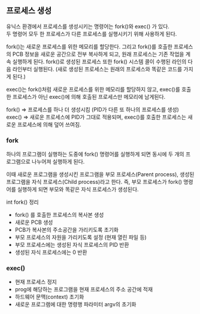 ## 프로세스 생성

유닉스 환경에서 프로세스를 생성시키는 명령어는 fork()와 exec() 가 있다.   
두 명령어 모두 한 프로세스가 다른 프로세스를 실행시키기 위해 사용하게 된다.

fork()는 새로운 프로세스를 위한 메모리를 할당한다. 그리고 fork()를 호출한 프로세스의 PCB 정보을 새로운 공간으로 전부 복사하게 되고, 원래 프로세스는 기존 작업을 계속 실행하게 된다. fork()로 생성된 프로세스 또한 fork() 시스템 콜이 수행된 라인의 다음 라인부터 실행된다. (새로 생성된 프로세스는 원래의 프로세스와 똑같은 코드를 가지게 된다.)

exec()는 fork()처럼 새로운 프로세스를 위한 메모리를 할당하지 않고, exec()를 호출한 프로세스가 아닌 exec()에 의해 호출된 프로세스만 메모리에 남게된다.

fork() => 프로세스를 하나 더 생성시킴 (PID가 다른 또 하나의 프로세스를 생성)
exec() => 새로운 프로세스에 PID가 그대로 적용되며, exec()를 호출한 프로세스는 새로운 프로세스에 의해 덮어 쓰여짐.


### fork
하나의 프로그램이 실행하는 도중에 fork() 명령어를 실행하게 되면 동시에 두 개의 프로그램으로 나누어져 실행하게 된다.

이때 새로운 프로그램을 생성시킨 프로그램을 부모 프로세스(Parent process), 생성된 프로그램을 자식 프로세스(Child process)라고 한다. 즉, 부모 프로세스가 fork() 명령어를 실행하게 되면 부모와 똑같은 자식 프로세스가 생성된다.

int fork() 정리
- fork() 를 호출한 프로세스의 복사본 생성
- 새로운 PCB 생성
- PCB가 복사본의 주소공간을 가리키도록 초기화
- 부모 프로세스의 자원을 가리키도록 설정 (현재 열린 파일 등)
- 부모 프로세스에는 생성된 자식 프로세스의 PID 반환
- 생성된 자식 프로세스에는 0 반환

### exec()
- 현재 프로세스 정지
- prog에 해당하는 프로그램을 현재 프로세스의 주소 공간에 적재
- 하드웨어 문맥(context) 초기화
- 새로운 프로그램에 대한 명령행 파라미터 argv의 초기화
